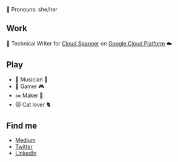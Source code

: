 🌸 Pronouns: she/her

## Work

📝 Technical Writer for [Cloud Spanner](https://cloud.google.com/spanner/docs/) on [Google Cloud Platform](https://cloud.google.com) ☁️

## Play

- 🎤 Musician 🎵
- 🎲 Gamer 🎮
- ✂️ Maker 👗
- 😻 Cat lover 🐈

## Find me

- [Medium](https://medium.com/@supersandra)
- [Twitter](https://twitter.com/sandra_codes)
- [LinkedIn](https://linkedin.com/in/write-sandra)
